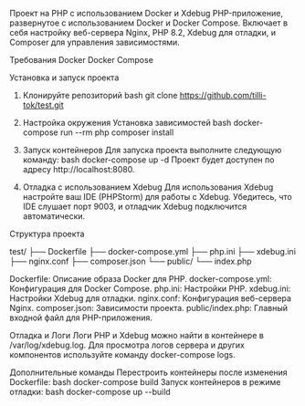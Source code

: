 Проект на PHP с использованием Docker и Xdebug
PHP-приложение, развернутое с использованием Docker и Docker Compose. Включает в себя настройку веб-сервера Nginx, PHP 8.2, Xdebug для отладки, и Composer для управления зависимостями.

Требования
Docker
Docker Compose

Установка и запуск проекта
1. Клонируйте репозиторий
  bash
  git clone https://github.com/tilli-tok/test.git


2. Настройка окружения
Установка зависимостей
  bash
  docker-compose run --rm php composer install
3. Запуск контейнеров
Для запуска проекта выполните следующую команду:
  bash
  docker-compose up -d
  Проект будет доступен по адресу http://localhost:8080.

4. Отладка с использованием Xdebug
Для использования Xdebug настройте ваш IDE (PHPStorm) для работы с Xdebug. Убедитесь, что IDE слушает порт 9003, и отладчик Xdebug подключится автоматически.

Структура проекта

test/
├── Dockerfile
├── docker-compose.yml
├── php.ini
├── xdebug.ini
├── nginx.conf
├── composer.json
└── public/
    └── index.php
    
Dockerfile: Описание образа Docker для PHP.
docker-compose.yml: Конфигурация для Docker Compose.
php.ini: Настройки PHP.
xdebug.ini: Настройки Xdebug для отладки.
nginx.conf: Конфигурация веб-сервера Nginx.
composer.json: Зависимости проекта.
public/index.php: Главный входной файл для PHP-приложения.

Отладка и Логи
Логи PHP и Xdebug можно найти в контейнере в /var/log/xdebug.log.
Для просмотра логов сервера и других компонентов используйте команду docker-compose logs.

Дополнительные команды
Перестроить контейнеры после изменения Dockerfile:
  bash
  docker-compose build
Запуск контейнеров в режиме отладки:
  bash
  docker-compose up --build
